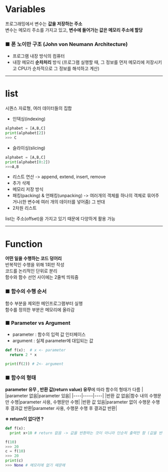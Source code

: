 # Variables
프로그래밍에서 변수는 **값을 저장하는 주소**<br>
변수는 메모리 주소를 가지고 있고, **변수에 들어가는 값은 메모리 주소에 할당**<br>

 ### ■ 폰 노이만 구조 (John von Neumann Architecture)
- 프로그램 내장 방식의 컴퓨터
- 내장 메모리 **순차처리** 방식 (프로그램 실행할 때, 그 정보를 먼저 메모리에 저장시키고 CPU가 순차적으로 그 정보를 해석하고 계산)

---

# list
시퀀스 자료형, 여러 데이터들의 집합 <br>
- 인덱싱(indexing)
```python
alphabet = [A,B,C]
print(alphabet[2])
>>> C
```
- 슬라이싱(slicing)
```python
alphabet = [A,B,C]
print(alphabet[0:2])
>>>A,B
```
- 리스트 연산 -> append, extend, insert, remove 
- 추가 삭제
- 메모리 저장 방식
- 패킹(packing) & 언패킹(unpacking) -> 여러개의 객체를 하나의 객체로 묶어주거나(한 변수에 여러 개의 데이터를 넣어줌) 그 반대
- 2차원 리스트

list는 주소(offset)을 가지고 있기 때문에 다양하게 활용 가능

---

# Function 
**어떤 일을 수행하는 코드 덩어리**<br>
반복적인 수행을 위해 1회만 작성<br>
코드를 논리적인 단위로 분리<br>
함수와 함수 선언 사이에는 2줄씩 띄워줌 

### ■ 함수의 수행 순서 
함수 부분을 제외한 메인프로그램부터 실행<br>
함수를 정의한 부분은 메모리에 올라감 

### ■ Parameter vs Argument
- parameter : 함수의 입력 값 인터페이스
- argument : 실제 parameter에 대입되는 값
```python
def f(x):  # x <- parameter 
  return 2 * x

print(f(2)) # 2<- argument
```

### ■ 함수의 형태  
**parameter 유무 , 반환 값(return value) 유무**에 따라 함수의 형태가 다름 
| |parameter 없음|parameter 있음| 
|----|-----|----|
|반환 값 없음|함수 내의 수행문만 수행|parameter 사용, 수행문만 수행|
|반환 값 있음|parameter 없이 수행문 수행 후 결과값 반환|parameter 사용, 수행문 수행 후 결과값 반환| <br>

**※ return이 없다면 ?** 
```python
def f(x):
  print x+10 # return 없음 -> 값을 반환하는 것이 아니라 단순히 출력만 함 (값을 반환하고 싶다면 return은 반드시 필요)

f(10)
>>> 20
c = f(10)
>>> 20
print(c)
>>> None # 메모리에 없기 때문에 
```

